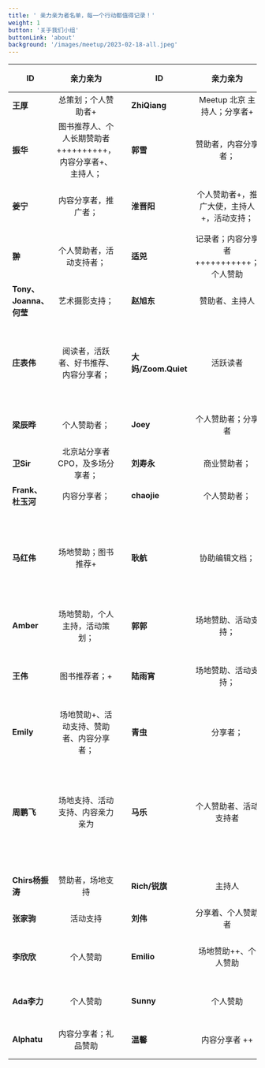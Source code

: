 ```yaml
---
title: ' 亲力亲为者名单，每一个行动都值得记录！'
weight: 1
button: '关于我们小组'
buttonLink: 'about'
background: '/images/meetup/2023-02-18-all.jpeg'
---
```


 

| ID        | 亲力亲为 |  | ID        | 亲力亲为 |  |ID        | 亲力亲为 |  |
|--------------|:-------------:|---------:|-----------|:-------------:|---------:|-----------|:-------------:|---------:|
| **王厚** | 总策划；个人赞助者+  |         | **ZhiQiang**  | Meetup 北京 主持人；分享者+  |           |  **Fine**   |  赞助者 |           
|  **振华**   |图书推荐人、个人长期赞助者++++++++++，内容分享者+、主持人；   |           |  **郭雪**  | 赞助者，内容分享者；  |           |  **HESHU**  | 摄影支持   |           
|  **姜宁**    |  内容分享者，推广者；  |           |  **淮晋阳**  | 个人赞助者+，推广大使，主持人+，活动支持；  |           |  **袁滚滚**  |  分享者、主持人 |          
|  **翀**    | 个人赞助者，活动支持者；  |           |   **适兕**  | 记录者；内容分享者+++++++++++；个人赞助  |           | **波波**   | 赞助者、支持者  |           
| **Tony、Joanna、何莹**    | 艺术摄影支持；  |           | **赵旭东**  |  赞助者、主持人 |           | **蕾**   | 内容分享者  |           | 
|  **庄表伟**   | 阅读者，活跃者、好书推荐、内容分享者；  |           | **大妈/Zoom.Quiet**   | 活跃读者  |           | **Dongjie**   | 场地支持、赞助者+、分享者++  |    |   
| **梁辰晔**    | 个人赞助者；  |           |  **Joey**  | 个人赞助者；分享者  |           |    **李圳虎**| 内容分享者  |           |  
|  **卫Sir**   | 北京站分享者CPO，及多场分享者；  |         |   **刘寿永**   |   商业赞助者； |           |  **小小靖**  |  场地支持 |           |  
| **Frank、杜玉河**    | 内容分享者；  |           |  **chaojie**  |   个人赞助者； |           |  **少婷Fiona**  |  场地赞助 |           |   
|  **马红伟**   | 场地赞助；图书推荐+  |           |   **耿航** |  协助编辑文档； |           |  **王德福**   | 主持人+++、分享者++、赞助者   |           |  
| **Amber**    | 场地赞助，个人主持，活动策划；  |           |  **郭郭**  | 场地赞助、活动支持；  |           |   **付钦伟** | 赞助者  |           |  
|   **王伟**  | 图书推荐者；+  |           |   **陆雨宵** | 场地赞助、活动支持；  |           |  **李杨**  | 内容分享者、推广者  |           |   
|  **Emily**   | 场地赞助+、活动支持、赞助者、内容分享者；  |           |  **青虫**  | 分享者；  |           | **焦子先**   | 场地赞助   |           |   
|   **周鹏飞**  | 场地支持、活动支持、内容亲力亲为  |           |   **马乐** |  个人赞助者、活动支持者 |           |  **侯佩秀**  | 场地赞助、活动支持、个人赞助者；  |   
|  **Chirs杨振涛**  |赞助者，场地支持 | |  **Rich/锐旗**  | 主持人  |  | **迷糊**   | 个人赞助者  |           |
|  **张家驹**  | 活动支持   |           | **刘伟** | 分享着、个人赞助者 || **武晓慧**| 分享者|
|**李欣欣**|个人赞助|| **Emilio**|场地赞助++、个人赞助||**我有魔发**|艺术摄影支持+++；||
|**Ada李力**|个人赞助| |**Sunny**|个人赞助 | |**Hailing**| 内容分享者 | |
|**Alphatu**|内容分享者；礼品赞助|| **温馨**|内容分享者 ++|| **YHJ**|内容分享者||